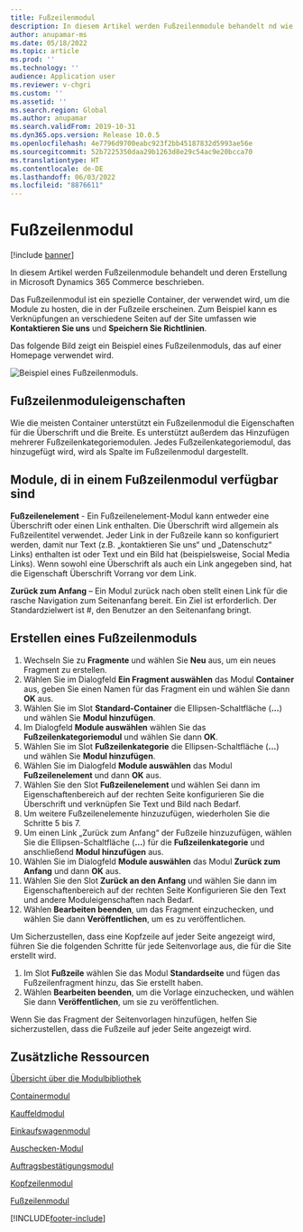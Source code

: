 ```yaml
---
title: Fußzeilenmodul
description: In diesem Artikel werden Fußzeilenmodule behandelt nd wie sie in Dynamics 365 Commerce erstellt werden.
author: anupamar-ms
ms.date: 05/18/2022
ms.topic: article
ms.prod: ''
ms.technology: ''
audience: Application user
ms.reviewer: v-chgri
ms.custom: ''
ms.assetid: ''
ms.search.region: Global
ms.author: anupamar
ms.search.validFrom: 2019-10-31
ms.dyn365.ops.version: Release 10.0.5
ms.openlocfilehash: 4e7796d9700eabc923f2bb45187832d5993ae56e
ms.sourcegitcommit: 52b7225350daa29b1263d8e29c54ac9e20bcca70
ms.translationtype: HT
ms.contentlocale: de-DE
ms.lasthandoff: 06/03/2022
ms.locfileid: "8876611"
---
```

# <a name="footer-module"></a>Fußzeilenmodul  

[!include [banner](includes/banner.md)]

In diesem Artikel werden Fußzeilenmodule behandelt und deren Erstellung in Microsoft Dynamics 365 Commerce beschrieben.

Das Fußzeilenmodul ist ein spezielle Container, der verwendet wird, um die Module zu hosten, die in der Fußzeile erscheinen. Zum Beispiel kann es Verknüpfungen an verschiedene Seiten auf der Site umfassen wie **Kontaktieren Sie uns** und **Speichern Sie Richtlinien**.

Das folgende Bild zeigt ein Beispiel eines Fußzeilenmoduls, das auf einer Homepage verwendet wird.

![Beispiel eines Fußzeilenmoduls.](./media/ecommerce-footer.PNG)

## <a name="footer-module-properties"></a>Fußzeilenmoduleigenschaften 

Wie die meisten Container unterstützt ein Fußzeilenmodul die Eigenschaften für die Überschrift und die Breite. Es unterstützt außerdem das Hinzufügen mehrerer Fußzeilenkategoriemodulen. Jedes Fußzeilenkategoriemodul, das hinzugefügt wird, wird als Spalte im Fußzeilenmodul dargestellt.

## <a name="modules-available-in-a-footer-module"></a>Module, di in einem Fußzeilenmodul verfügbar sind

**Fußzeilenelement** - Ein Fußzeilenelement-Modul kann entweder eine Überschrift oder einen Link enthalten. Die Überschrift wird allgemein als Fußzeilentitel verwendet.  Jeder Link in der Fußzeile kann so konfiguriert werden, damit nur Text (z.B. „kontaktieren Sie uns“ und „Datenschutz“ Links) enthalten ist oder Text und ein Bild hat (beispielsweise, Social Media Links). Wenn sowohl eine Überschrift als auch ein Link angegeben sind, hat die Eigenschaft Überschrift Vorrang vor dem Link. 

**Zurück zum Anfang** – Ein Modul zurück nach oben stellt einen Link für die rasche Navigation zum Seitenanfang bereit. Ein Ziel ist erforderlich. Der Standardzielwert ist \#, den Benutzer an den Seitenanfang bringt.

## <a name="create-a-footer-module"></a>Erstellen eines Fußzeilenmoduls

1. Wechseln Sie zu **Fragmente** und wählen Sie **Neu** aus, um ein neues Fragment zu erstellen.
1. Wählen Sie im Dialogfeld **Ein Fragment auswählen** das Modul **Container** aus, geben Sie einen Namen für das Fragment ein und wählen Sie dann **OK** aus.
1. Wählen Sie im Slot **Standard-Container** die Ellipsen-Schaltfläche (**...**) und wählen Sie **Modul hinzufügen**.
1. Im Dialogfeld **Module auswählen** wählen Sie das **Fußzeilenkategoriemodul** und wählen Sie dann **OK**.
1. Wählen Sie im Slot **Fußzeilenkategorie** die Ellipsen-Schaltfläche (**...**) und wählen Sie **Modul hinzufügen**.
1. Wählen Sie im Dialogfeld **Module auswählen** das Modul **Fußzeilenelement** und dann **OK** aus.
1. Wählen Sie den Slot **Fußzeilenelement** und wählen Sei dann im Eigenschaftenbereich auf der rechten Seite konfigurieren Sie die Überschrift und verknüpfen Sie Text und Bild nach Bedarf.
1. Um weitere Fußzeilenelemente hinzuzufügen, wiederholen Sie die Schritte 5 bis 7.
1. Um einen Link „Zurück zum Anfang“ der Fußzeile hinzuzufügen, wählen Sie die Ellipsen-Schaltfläche (**...**) für die **Fußzeilenkategorie** und anschließend **Modul hinzufügen** aus.
1. Wählen Sie im Dialogfeld **Module auswählen** das Modul **Zurück zum Anfang** und dann **OK** aus.
1. Wählen Sie den Slot **Zurück an den Anfang** und wählen Sie dann im Eigenschaftenbereich auf der rechten Seite Konfigurieren Sie den Text und andere Moduleigenschaften nach Bedarf.
1. Wählen **Bearbeiten beenden**, um das Fragment einzuchecken, und wählen Sie dann **Veröffentlichen**, um es zu veröffentlichen.

Um Sicherzustellen, dass eine Kopfzeile auf jeder Seite angezeigt wird, führen Sie die folgenden Schritte für jede Seitenvorlage aus, die für die Site erstellt wird.

1. Im Slot **Fußzeile** wählen Sie das Modul **Standardseite** und fügen das Fußzeilenfragment hinzu, das Sie erstellt haben.
1. Wählen **Bearbeiten beenden**, um die Vorlage einzuchecken, und wählen Sie dann **Veröffentlichen**, um sie zu veröffentlichen.

Wenn Sie das Fragment der Seitenvorlagen hinzufügen, helfen Sie sicherzustellen, dass die Fußzeile auf jeder Seite angezeigt wird.

## <a name="additional-resources"></a>Zusätzliche Ressourcen

[Übersicht über die Modulbibliothek](starter-kit-overview.md)

[Containermodul](add-container-module.md)

[Kauffeldmodul](add-buy-box.md)

[Einkaufswagenmodul](add-cart-module.md)

[Auschecken-Modul](add-checkout-module.md)

[Auftragsbestätigungsmodul](order-confirmation-module.md)

[Kopfzeilenmodul](author-header-module.md)

[Fußzeilenmodul](author-footer-module.md)


[!INCLUDE[footer-include](../includes/footer-banner.md)]

